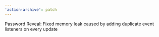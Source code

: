```yaml
---
'action-archive': patch
---
```


Password Reveal: Fixed memory leak caused by adding duplicate event listeners on every update
